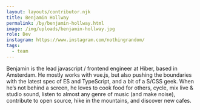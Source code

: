 ```yaml
---
layout: layouts/contributor.njk
title: Benjamin Hollway
permalink: /by/benjamin-hollway.html
image: /img/uploads/benjamin-hollway.jpg
role: Dev
instagram: https://www.instagram.com/nothingrandom/
tags:
  - team
---
```

Benjamin is the lead javascript / frontend engineer at Hiber, based in Amsterdam. He mostly works with vue.js, but also pushing the boundaries with the latest spec of ES and TypeScript, and a bit of a S/CSS geek. When he’s not behind a screen, he loves to cook food for others, cycle, mix live & studio sound, listen to almost any genre of music (and make noise), contribute to open source, hike in the mountains, and discover new cafes.